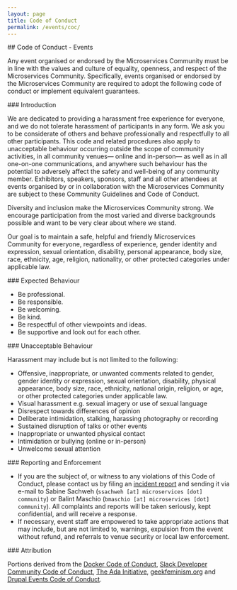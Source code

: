 ```yaml
---
layout: page
title: Code of Conduct
permalink: /events/coc/
---
```


<div class="container">
<div class="row">
<div class="col-xs-12" markdown="1">

<div class="section-title" markdown="1">
## Code of Conduct - Events
</div>

Any event organised or endorsed by the Microservices Community must be in line with the values and culture of equality, openness, and respect of the Microservices Community.
Specifically, events organised or endorsed by the Microservices Community are required to adopt the following code of conduct or implement equivalent guarantees.

<div class="section-title" markdown="1">
### Introduction
</div>

We are dedicated to providing a harassment­ free experience for everyone, and we do not tolerate harassment of participants in any form. We ask you to be considerate of others
and behave professionally and respectfully to all other participants. This code and related procedures also apply to unacceptable behaviour occurring outside the scope of community activities,
in all community venues— online and in-person— as well as in all one-on-one communications, and anywhere such behaviour has the potential to adversely affect the safety and well-being of
any community member. Exhibitors, speakers, sponsors, staff and all other attendees at events organised by or in collaboration with the Microservices Community are subject to these Community
Guidelines and Code of Conduct.

Diversity and inclusion make the Microservices Community strong. We encourage participation from the most varied and diverse backgrounds possible and want to be very clear about where we stand.

Our goal is to maintain a safe, helpful and friendly Microservices Community for everyone, regardless of experience, gender identity and expression, sexual orientation, disability, personal
appearance, body size, race, ethnicity, age, religion, nationality, or other protected categories under applicable law.

<div class="section-title" markdown="1">
### Expected Behaviour
</div>

- Be professional.
- Be responsible.
- Be welcoming.
- Be kind.
- Be respectful of other viewpoints and ideas.
- Be supportive and look out for each other.

<div class="section-title" markdown="1">
### Unacceptable Behaviour
</div>

Harassment may include but is not limited to the following:

- Offensive, inappropriate, or unwanted comments related to gender, gender identity or expression, sexual orientation, disability, physical appearance, body size, race, ethnicity,
  national origin, religion, or age, or other protected categories under applicable law.
- Visual harassment e.g. sexual imagery or use of sexual language
- Disrespect towards differences of opinion
- Deliberate intimidation, stalking, harassing photography or recording
- Sustained disruption of talks or other events
- Inappropriate or unwanted physical contact
- Intimidation or bullying (online or in-person)
- Unwelcome sexual attention

<div class="section-title" markdown="1">
### Reporting and Enforcement
</div>

- If you are the subject of, or witness to any violations of this Code of Conduct, please contact us by filing an [incident report](/Microservices_Community_Incident_Report.docx)
  and sending it via e-mail to Sabine Sachweh (`ssachweh [at] microservices [dot] community`) or Balint Maschio (`bmaschio [at] microservices [dot] community`).
  All complaints and reports will be taken seriously, kept confidential, and will receive a response.
- If necessary, event staff are empowered to take appropriate actions that may include, but are not limited to, warnings, expulsion from the event without refund, and referrals to venue security or local law enforcement.

<div class="section-title" markdown="1">
### Attribution
</div>

Portions derived from the 
<a href="https://github.com/docker/code-of-conduct" target="_black">Docker Code of Conduct</a>, 
<a href="https://api.slack.com/community/code-of-conduct" target="_black">Slack Developer Community Code of Conduct</a>, 
<a href="https://adainitiative.org/2014/02/18/howto-design-a-code-of-conduct-for-your-community/" target="_black">The Ada Initiative</a>, 
<a href="https://geekfeminismdotorg.wordpress.com/about/code-of-conduct/" target="_black">geekfeminism.org</a> and 
<a href="https://events.drupal.org/dublin2016/code-conduct" target="_black">Drupal Events Code of Conduct</a>.

</div>
</div>
</div>
